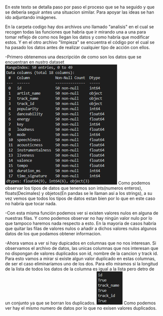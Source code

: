 En este texto se detalla paso por paso el proceso que se ha seguido y que se debería seguir antes una situacion similar. Para apoyar las ideas se han ido adjuntando imágenes.

En la carpeta codigo hay dos archivos uno llamado "analisis" en el cual se recogen todas las funciones que habria que ir mirando una a una para tomar reflejo de como nos llegan los datos
y como habría que modificar estos. Y en el otro archivo "limpieza" se encuentra el código por el cual se ha pasado los datos antes de realizar cualquier tipo de acción con ellos.


-Primero obtenemos una descripción de como son los datos que se encuentran en nustro dataset
![image info](Analisis_Datos\imagenes\1.png)
Como podemos observar los tipos de datos que tenemos son ints(numeros enteros), floats(Decimales) y objetos(En pandas se le llaman así a los strings), a su vez vemos que todos los tipos de
datos estan bien por lo que en este caso no habría que tocar nada.

-Con esta misma función podemos ver si existen valores nulos en alguna de nuestras filas. Y como podemos observar no hay ningún valor nulo por lo que tampoco haremos nada respecto
a esto. En la mayoria de casos habría que quitar las filas de valores nulos o añadir a dichos valores nulos algunos datos de los que podamos obtener informacion.


-Ahora vamos a ver si hay dupicados en columnas que no nos interesan. Si observamos el archivo de datos, las unicas columnas que nos interesan que no dispongan de valores duplicados son id, nombre de la cancion y track id. Para esto vamos a mirar si existe algun valor duplicado en estas columnas, de ser el caso eliminaríamos uno de los dos. Para ello miramos si la longitud de la lista de todos los datos de la columna es igual a la lista pero detro de un conjunto ya que se borran los duplicados. 
![image info](Analisis_Datos\imagenes\2.png)
Como podemos ver hay el mismo numero de datos por lo que no exisen valores duplicados.

